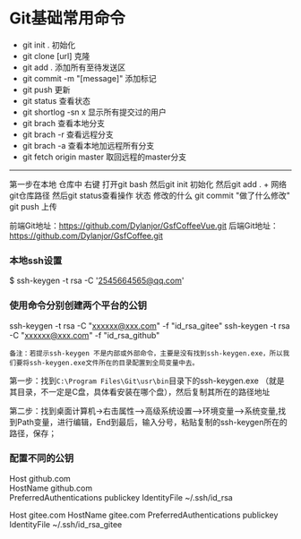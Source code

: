 # Git基础常用命令

* git init . 初始化
* git clone [url] 克隆
* git add . 添加所有至待发送区
* git commit -m "[message]" 添加标记
* git push 更新
* git status 查看状态
* git shortlog -sn x 显示所有提交过的用户
* git brach 查看本地分支
* git brach -r 查看远程分支
* git brach -a 查看本地加远程所有分支
* git fetch origin master 取回远程的master分支

------

第一步在本地 仓库中 右键 打开git bash
然后git init 初始化
然后git add . + 网络git仓库路径
然后git status查看操作 状态 修改的什么
git commit "做了什么修改"
git push 上传

前端Git地址：https://github.com/Dylanjor/GsfCoffeeVue.git
后端Git地址：https://github.com/Dylanjor/GsfCoffee.git

###  本地ssh设置 

$ ssh-keygen -t rsa -C '2545664565@qq.com'

### 使用命令分别创建两个平台的公钥

ssh-keygen -t rsa -C "xxxxxx@xxx.com" -f "id_rsa_gitee"
ssh-keygen -t rsa -C "xxxxxx@xxx.com" -f "id_rsa_github"

```备注：若提示ssh-keygen 不是内部或外部命令，主要是没有找到ssh-keygen.exe，所以我们要将ssh-keygen.exe文件所在的目录配置到全局变量中去。```

第一步：找到`C:\Program Files\Git\usr\bin`目录下的ssh-keygen.exe （就是其目录，不一定是C盘，具体看安装在哪个盘），然后复制其所在的路径地址

第二步：找到桌面计算机->右击属性–>高级系统设置–>环境变量–>系统变量,找到Path变量，进行编辑，End到最后，输入分号，粘贴复制的ssh-keygen所在的路径，保存；

### 配置不同的公钥

Host github.com  
    HostName github.com  
    PreferredAuthentications publickey 
    IdentityFile ~/.ssh/id_rsa

Host gitee.com
    HostName gitee.com
    PreferredAuthentications publickey 
    IdentityFile ~/.ssh/id_rsa_gitee